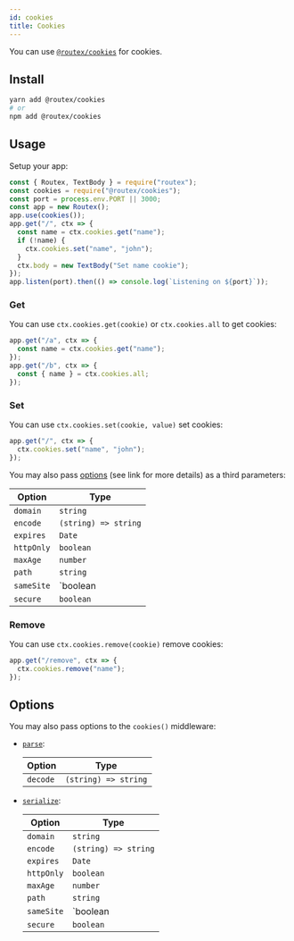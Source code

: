 ```yaml
---
id: cookies
title: Cookies
---
```


You can use [`@routex/cookies`](https://www.npmjs.com/package/@routex/cookies) for cookies.

## Install

```bash
yarn add @routex/cookies
# or
npm add @routex/cookies
```

## Usage

Setup your app:

```js
const { Routex, TextBody } = require("routex");
const cookies = require("@routex/cookies");
const port = process.env.PORT || 3000;
const app = new Routex();
app.use(cookies());
app.get("/", ctx => {
  const name = ctx.cookies.get("name");
  if (!name) {
    ctx.cookies.set("name", "john");
  }
  ctx.body = new TextBody("Set name cookie");
});
app.listen(port).then(() => console.log(`Listening on ${port}`));
```

### Get

You can use `ctx.cookies.get(cookie)` or `ctx.cookies.all` to get cookies:

```js
app.get("/a", ctx => {
  const name = ctx.cookies.get("name");
});
app.get("/b", ctx => {
  const { name } = ctx.cookies.all;
});
```

### Set

You can use `ctx.cookies.set(cookie, value)` set cookies:

```js
app.get("/", ctx => {
  ctx.cookies.set("name", "john");
});
```

You may also pass [options](https://www.npmjs.com/package/cookie#options-1) (see link for more details) as a third parameters:

| Option     | Type                         |
| ---------- | ---------------------------- |
| `domain`   | `string`                     |
| `encode`   | `(string) => string`         |
| `expires`  | `Date`                       |
| `httpOnly` | `boolean`                    |
| `maxAge`   | `number`                     |
| `path`     | `string`                     |
| `sameSite` | `boolean | 'lax' | 'strict'` |
| `secure`   | `boolean`                    |

### Remove

You can use `ctx.cookies.remove(cookie)` remove cookies:

```js
app.get("/remove", ctx => {
  ctx.cookies.remove("name");
});
```

## Options

You may also pass options to the `cookies()` middleware:

- [`parse`](https://www.npmjs.com/package/cookie#options):

  | Option   | Type                 |
  | -------- | -------------------- |
  | `decode` | `(string) => string` |

- [`serialize`](https://www.npmjs.com/package/cookie#options-1):

  | Option     | Type                         |
  | ---------- | ---------------------------- |
  | `domain`   | `string`                     |
  | `encode`   | `(string) => string`         |
  | `expires`  | `Date`                       |
  | `httpOnly` | `boolean`                    |
  | `maxAge`   | `number`                     |
  | `path`     | `string`                     |
  | `sameSite` | `boolean | 'lax' | 'strict'` |
  | `secure`   | `boolean`                    |
